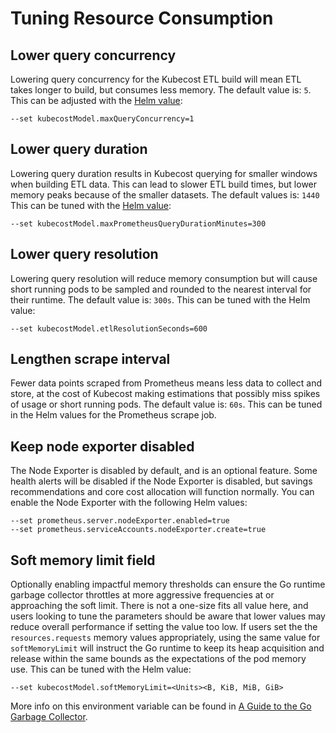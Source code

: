 # Tuning Resource Consumption

## Lower query concurrency

Lowering query concurrency for the Kubecost ETL build will mean ETL takes longer to build, but consumes less memory. The default value is: `5`. This can be adjusted with the [Helm value](https://github.com/kubecost/cost-analyzer-helm-chart/blob/v1.93.2/cost-analyzer/values.yaml#L272):

`--set kubecostModel.maxQueryConcurrency=1`

## Lower query duration

Lowering query duration results in Kubecost querying for smaller windows when building ETL data. This can lead to slower ETL build times, but lower memory peaks because of the smaller datasets. The default values is: `1440` This can be tuned with the [Helm value](https://github.com/kubecost/cost-analyzer-helm-chart/blob/fa0b00de5a186e658ccb66792bcdc3b77c4170e9/cost-analyzer/templates/cost-analyzer-deployment-template.yaml#L817):

`--set kubecostModel.maxPrometheusQueryDurationMinutes=300`

## Lower query resolution

Lowering query resolution will reduce memory consumption but will cause short running pods to be sampled and rounded to the nearest interval for their runtime. The default value is: `300s`. This can be tuned with the Helm value:

`--set kubecostModel.etlResolutionSeconds=600`

## Lengthen scrape interval

Fewer data points scraped from Prometheus means less data to collect and store, at the cost of Kubecost making estimations that possibly miss spikes of usage or short running pods. The default value is: `60s`. This can be tuned in the Helm values for the Prometheus scrape job.

## Keep node exporter disabled

The Node Exporter is disabled by default, and is an optional feature. Some health alerts will be disabled if the Node Exporter is disabled, but savings recommendations and core cost allocation will function normally. You can enable the Node Exporter with the following Helm values:

```
--set prometheus.server.nodeExporter.enabled=true
--set prometheus.serviceAccounts.nodeExporter.create=true
```

## Soft memory limit field

Optionally enabling impactful memory thresholds can ensure the Go runtime garbage collector throttles at more aggressive frequencies at or approaching the soft limit. There is not a one-size fits all value here, and users looking to tune the parameters should be aware that lower values may reduce overall performance if setting the value too low. If users set the the `resources.requests` memory values appropriately, using the same value for `softMemoryLimit` will instruct the Go runtime to keep its heap acquisition and release within the same bounds as the expectations of the pod memory use. This can be tuned with the Helm value:

`--set kubecostModel.softMemoryLimit=<Units><B, KiB, MiB, GiB>`

More info on this environment variable can be found in [A Guide to the Go Garbage Collector](https://tip.golang.org/doc/gc-guide).
